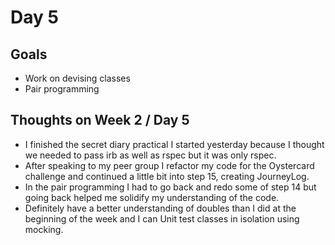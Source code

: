 # Day 5

## Goals
  * Work on devising classes
  * Pair programming

## Thoughts on Week 2 / Day 5
  * I finished the secret diary practical I started yesterday because I thought we needed to pass irb as well as rspec but it was only rspec.
  * After speaking to my peer group I refactor my code for the Oystercard challenge and continued a little bit into step 15, creating JourneyLog.
  * In the pair programming I had to go back and redo some of step 14 but going back helped me solidify my understanding of the code.
  * Definitely have a better understanding of doubles than I did at the beginning of the week and I can Unit test classes in isolation using mocking.
